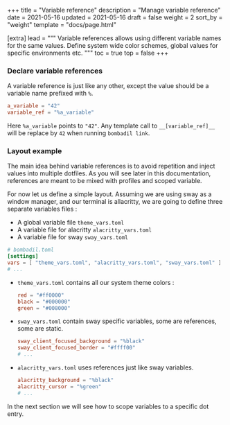 +++
title = "Variable reference"
description = "Manage variable reference"
date = 2021-05-16
updated = 2021-05-16
draft = false
weight = 2
sort_by = "weight"
template = "docs/page.html"

[extra]
lead = """
Variable references allows using different variable names for the same values.
Define system wide color schemes, global values for specific environments etc.
"""
toc = true
top = false
+++

### Declare variable references

A variable reference is just like any other, except the value should be a variable name prefixed with `%`.

```toml
a_variable = "42"
variable_ref = "%a_variable"
```

Here `%a_variable` points to `"42"`. Any template call to `__[variable_ref]__` will be replace by `42` when running
`bombadil link`.

### Layout example

The main idea behind variable references is to avoid repetition and inject values into multiple dotfiles.
As you will see later in this documentation, references are meant to be mixed with profiles and scoped variable.

For now let us define a simple layout. Assuming we are using sway as a window manager, and our terminal is allacritty, 
we are going to define three separate variables files : 
- A global variable file `theme_vars.toml`
- A variable file for alacritty `alacritty_vars.toml`
- A variable file for sway `sway_vars.toml`

```toml
# bombadil.toml
[settings]
vars = [ "theme_vars.toml", "alacritty_vars.toml", "sway_vars.toml" ]
# ... 
```

- `theme_vars.toml` contains all our system theme colors : 

    ```toml
    red = "#ff0000"
    black = "#000000"
    green = "#008000"
    ```
- `sway_vars.toml` contain sway specific variables, some are references, some are static. 
    ```toml
    sway_client_focused_background = "%black"
    sway_client_focused_border = "#ffff00"
    # ...
    ```

- `alacritty_vars.toml` uses references just like sway variables.

    ```toml
    alacritty_background = "%black"
    alacritty_cursor = "%green"
    # ...
    ```

In the next section we will see how to scope variables to a specific dot entry. 

